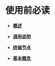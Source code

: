 # 使用前必读<a name="ZH-CN_TOPIC_0170541901"></a>

-   **[概述](概述.md)**  

-   **[调用说明](调用说明.md)**  

-   **[终端节点](终端节点.md)**  

-   **[基本概念](基本概念.md)**  


